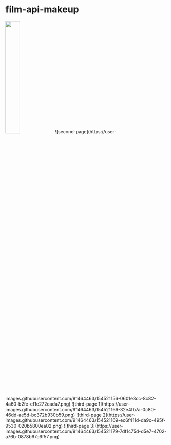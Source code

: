 # film-api-makeup
<img src='https://user-images.githubusercontent.com/91464463/154521140-a585bce7-67ce-466b-881b-79d27cf6f3c5.png' width=30%/>
![second-page](https://user-images.githubusercontent.com/91464463/154521156-0601e3cc-8c82-4a60-b2fe-ef1e272eada7.png)
![third-page 1](https://user-images.githubusercontent.com/91464463/154521166-32e4fb7a-0c80-46dd-ae5d-bc372b930b59.png)
![third-page 2](https://user-images.githubusercontent.com/91464463/154521169-ec6f411d-da9c-495f-9530-020b5800ea02.png)
![third-page 3](https://user-images.githubusercontent.com/91464463/154521179-7df1c75d-d5e7-4702-a76b-0878b67c6f57.png)
